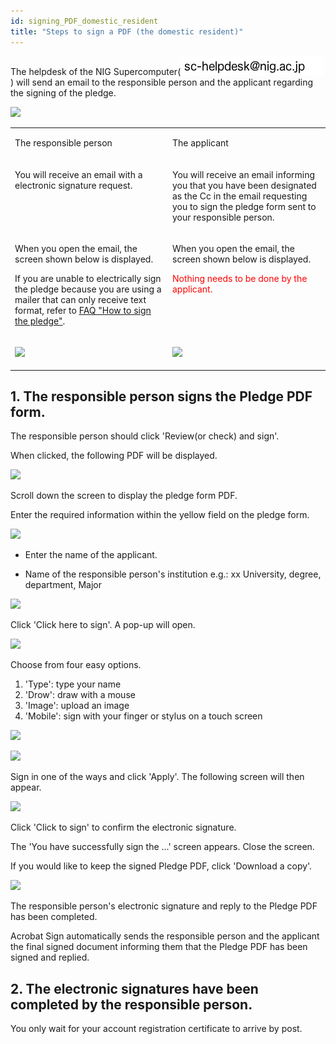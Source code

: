 ```yaml
---
id: signing_PDF_domestic_resident
title: "Steps to sign a PDF (the domestic resident)"
---
```



The helpdesk of the NIG Supercomputer(![](sc-helpdesk.png)) will send an email to the responsible person and the applicant regarding the signing of the pledge.

![](/img/signing_PDF/pdf_1.png)

<table>
<tr>
<td width="400" valign="top">

The responsible person

</td>
<td width="400" valign="top">

The applicant

</td>
</tr>


<tr>
<td width="400" valign="top">

You will receive an email with a electronic signature request.

</td>
<td width="400" valign="top">

You will receive an email informing you that you have been designated as the Cc in the email requesting you to sign the pledge form sent to your responsible person.<br/>

</td>
</tr>


<tr>
<td width="400" valign="top">

When you open the email, the screen shown below is displayed.

If you are unable to electrically sign the pledge because you are using a mailer that can only receive text format, refer to [<u>FAQ "How to sign the pledge"</u>](/faq/faq_signing_PDF).

</td>
<td width="400" valign="top">

When you open the email, the screen shown below is displayed.

 <font color="red">Nothing needs to be done by the applicant.</font>
 
</td>
</tr>


<tr>
<td width="400" valign="top">

![](/img/signing_PDF/pdf_2_EN.png)

</td>
<td width="400" valign="top">

![](/img/signing_PDF/pdf_3_EN.png)

</td>
</tr>
</table>

## 1. The responsible person signs the Pledge PDF form.

The responsible person should click 'Review(or check) and sign'.

When clicked, the following PDF will be displayed.

![](/img/signing_PDF/pdf_4.png)

Scroll down the screen to display the pledge form PDF.

Enter the required information within the yellow field on the pledge form.

![](/img/signing_PDF/pdf_5.png)

- Enter the name of the applicant.

- Name of the responsible person's institution e.g.: xx University, degree, department, Major

![](/img/signing_PDF/pdf_6.png)

Click 'Click here to sign'. A pop-up will open.

![](/img/signing_PDF/pdf_7.png)

Choose from four easy options.
  1. 'Type': type your name
  2. 'Drow': draw with a mouse
  3. 'Image': upload an image
  4. 'Mobile': sign with your finger or stylus on a touch screen

![](/img/signing_PDF/pdf_8.png)

![](/img/signing_PDF/pdf_9.png)

Sign in one of the ways and click 'Apply'. The following screen will then appear.

![](/img/signing_PDF/pdf_10.png)

Click 'Click to sign' to confirm the electronic signature.

The 'You have successfully sign the ...' screen appears. Close the screen.

If you would like to keep the signed Pledge PDF, click 'Download a copy'.

![](/img/signing_PDF/pdf_11.png)

The responsible person's electronic signature and reply to the Pledge PDF has been completed.

Acrobat Sign automatically sends the responsible person and the applicant the final signed document informing them that the Pledge PDF has been signed and replied.


## 2. The electronic signatures have been completed by the responsible person.

You only wait for your account registration certificate to arrive by post.
